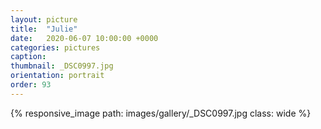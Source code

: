 ```yaml
---
layout: picture
title:  "Julie"
date:   2020-06-07 10:00:00 +0000
categories: pictures
caption: 
thumbnail: _DSC0997.jpg
orientation: portrait
order: 93
---
```

{% responsive_image path: images/gallery/_DSC0997.jpg class: wide %}

